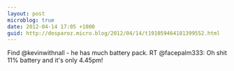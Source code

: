 ```yaml
---
layout: post
microblog: true
date: 2012-04-14 17:05 +1000
guid: http://desparoz.micro.blog/2012/04/14/t191059464181399552.html
---
```

Find @kevinwithnall - he has much battery pack. RT @facepalm333: Oh shit 11% battery and it's only 4.45pm!
